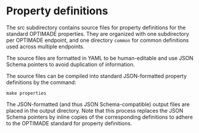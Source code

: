 # Property definitions

The src subdirectory contains source files for property definitions for the standard OPTIMADE properties.
They are organized with one subdirectory per OPTIMADE endpoint, and one directory `common` for common definitions used across multiple endpoints.

The source files are formatted in YAML to be human-editable and use JSON Schema pointers to avoid duplication of information.

The source files can be compiled into standard JSON-formatted property definitions by the command:
```
make properties
```
The JSON-formatted (and thus JSON Schema-compatible) output files are placed in the output directory.
Note that this process replaces the JSON Schema pointers by inline copies of the corresponding definitions to adhere to the OPTIMADE standard for property definitions.
